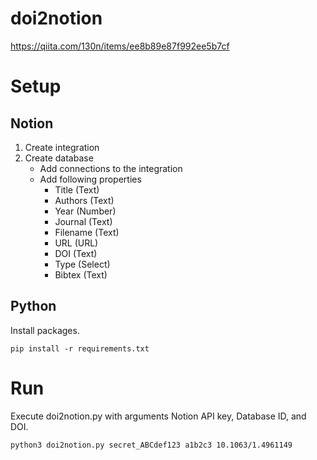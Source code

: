 # doi2notion
https://qiita.com/130n/items/ee8b89e87f992ee5b7cf

# Setup
## Notion
1. Create integration
2. Create database
    - Add connections to the integration
    - Add following properties
        - Title (Text)
        - Authors (Text)
        - Year (Number)
        - Journal (Text)
        - Filename (Text)
        - URL (URL)
        - DOI (Text)
        - Type (Select)
        - Bibtex (Text)

## Python
Install packages.

```
pip install -r requirements.txt
```

# Run
Execute doi2notion.py with arguments Notion API key, Database ID, and DOI.

```
python3 doi2notion.py secret_ABCdef123 a1b2c3 10.1063/1.4961149
```
